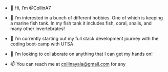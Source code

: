- 👋 Hi, I’m @CollinA7

- 👀 I’m interested in a bunch of different hobbies. One of which is keeping a marine fish tank. In my fish tank it includes fish, coral, snails, and many other invertebrates!
 
- 🌱 I’m currently starting out my full stack development journey with the coding boot-camp with UTSA
 
- 💞️ I’m looking to collaborate on anything that I can get my hands on!
 
- 📫 You can reach me at collinayala@gmail.com for any 

<!---
CollinA7/CollinA7 is a ✨ special ✨ repository because its `README.md` (this file) appears on your GitHub profile.
You can click the Preview link to take a look at your changes.
--->
